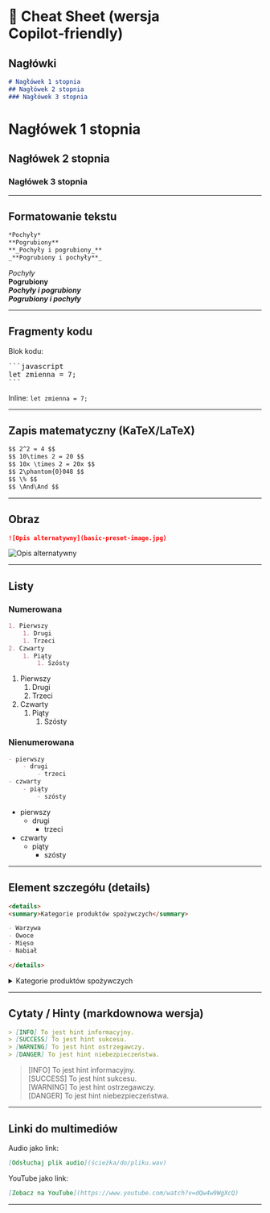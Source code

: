 # 📄 Cheat Sheet (wersja Copilot‑friendly)

## Nagłówki

```markdown
# Nagłówek 1 stopnia
## Nagłówek 2 stopnia
### Nagłówek 3 stopnia
```

# Nagłówek 1 stopnia  
## Nagłówek 2 stopnia  
### Nagłówek 3 stopnia  

---

## Formatowanie tekstu

```markdown
*Pochyły*  
**Pogrubiony**  
**_Pochyły i pogrubiony_**  
_**Pogrubiony i pochyły**_
```

*Pochyły*  
**Pogrubiony**  
**_Pochyły i pogrubiony_**  
_**Pogrubiony i pochyły**_

---

## Fragmenty kodu

Blok kodu:

<pre>
```javascript
let zmienna = 7;
```
</pre>

Inline: ``let zmienna = 7;``

---

## Zapis matematyczny (KaTeX/LaTeX)

```markdown
$$ 2^2 = 4 $$
$$ 10\times 2 = 20 $$
$$ 10x \times 2 = 20x $$
$$ 2\phantom{0}048 $$
$$ \% $$
$$ \And\And $$
```

---

## Obraz

```markdown
![Opis alternatywny](basic-preset-image.jpg)
```

![Opis alternatywny](basic-preset-image.jpg)

---

## Listy

### Numerowana

```markdown
1. Pierwszy
    1. Drugi
    1. Trzeci
2. Czwarty
    1. Piąty
        1. Szósty
```

1. Pierwszy  
    1. Drugi  
    1. Trzeci  
2. Czwarty  
    1. Piąty  
        1. Szósty  

### Nienumerowana

```markdown
- pierwszy
    - drugi
        - trzeci
- czwarty
    - piąty
        - szósty
```

- pierwszy  
    - drugi  
        - trzeci  
- czwarty  
    - piąty  
        - szósty  

---

## Element szczegółu (details)

```markdown
<details>
<summary>Kategorie produktów spożywczych</summary>

- Warzywa
- Owoce
- Mięso
- Nabiał

</details>
```

<details>
<summary>Kategorie produktów spożywczych</summary>

- Warzywa
- Owoce
- Mięso
- Nabiał

</details>

---

## Cytaty / Hinty (markdownowa wersja)

```markdown
> [INFO] To jest hint informacyjny.
> [SUCCESS] To jest hint sukcesu.
> [WARNING] To jest hint ostrzegawczy.
> [DANGER] To jest hint niebezpieczeństwa.
```

> [INFO] To jest hint informacyjny.  
> [SUCCESS] To jest hint sukcesu.  
> [WARNING] To jest hint ostrzegawczy.  
> [DANGER] To jest hint niebezpieczeństwa.  

---

## Linki do multimediów

Audio jako link:

```markdown
[Odsłuchaj plik audio](ścieżka/do/pliku.wav)
```

YouTube jako link:

```markdown
[Zobacz na YouTube](https://www.youtube.com/watch?v=dQw4w9WgXcQ)
```

---
